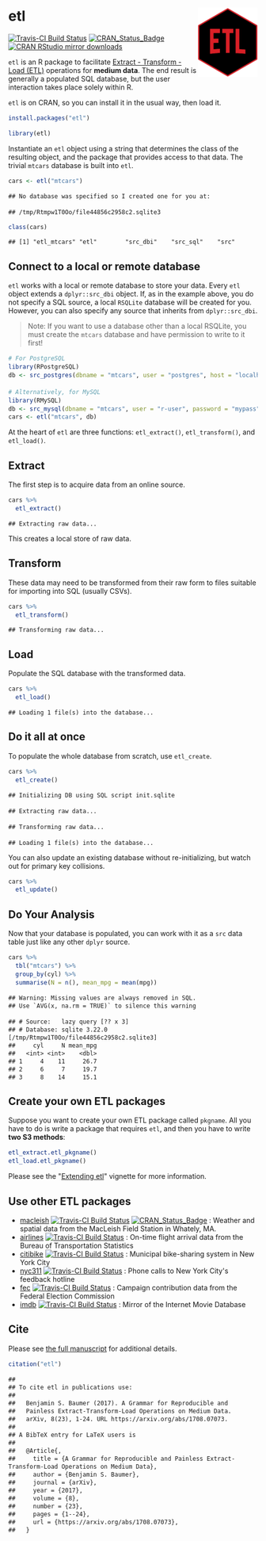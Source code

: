 
etl <img src="inst/png/etl_hex.png" align="right" height=140/>
==============================================================

[![Travis-CI Build Status](https://travis-ci.org/beanumber/etl.svg?branch=master)](https://travis-ci.org/beanumber/etl) [![CRAN\_Status\_Badge](http://www.r-pkg.org/badges/version/etl)](https://cran.r-project.org/package=etl) [![CRAN RStudio mirror downloads](http://cranlogs.r-pkg.org/badges/etl)](http://www.r-pkg.org/pkg/etl)

`etl` is an R package to facilitate [Extract - Transform - Load (ETL)](https://en.wikipedia.org/wiki/Extract,_transform,_load) operations for **medium data**. The end result is generally a populated SQL database, but the user interaction takes place solely within R.

`etl` is on CRAN, so you can install it in the usual way, then load it.

``` r
install.packages("etl")
```

``` r
library(etl)
```

Instantiate an `etl` object using a string that determines the class of the resulting object, and the package that provides access to that data. The trivial `mtcars` database is built into `etl`.

``` r
cars <- etl("mtcars")
```

    ## No database was specified so I created one for you at:

    ## /tmp/Rtmpw1T0Oo/file44856c2958c2.sqlite3

``` r
class(cars)
```

    ## [1] "etl_mtcars" "etl"        "src_dbi"    "src_sql"    "src"

Connect to a local or remote database
-------------------------------------

`etl` works with a local or remote database to store your data. Every `etl` object extends a `dplyr::src_dbi` object. If, as in the example above, you do not specify a SQL source, a local `RSQLite` database will be created for you. However, you can also specify any source that inherits from `dplyr::src_dbi`.

> Note: If you want to use a database other than a local RSQLite, you must create the `mtcars` database and have permission to write to it first!

``` r
# For PostgreSQL
library(RPostgreSQL)
db <- src_postgres(dbname = "mtcars", user = "postgres", host = "localhost")

# Alternatively, for MySQL
library(RMySQL)
db <- src_mysql(dbname = "mtcars", user = "r-user", password = "mypass", host = "localhost")
cars <- etl("mtcars", db)
```

At the heart of `etl` are three functions: `etl_extract()`, `etl_transform()`, and `etl_load()`.

Extract
-------

The first step is to acquire data from an online source.

``` r
cars %>%
  etl_extract()
```

    ## Extracting raw data...

This creates a local store of raw data.

Transform
---------

These data may need to be transformed from their raw form to files suitable for importing into SQL (usually CSVs).

``` r
cars %>%
  etl_transform()
```

    ## Transforming raw data...

Load
----

Populate the SQL database with the transformed data.

``` r
cars %>%
  etl_load()
```

    ## Loading 1 file(s) into the database...

Do it all at once
-----------------

To populate the whole database from scratch, use `etl_create`.

``` r
cars %>%
  etl_create()
```

    ## Initializing DB using SQL script init.sqlite

    ## Extracting raw data...

    ## Transforming raw data...

    ## Loading 1 file(s) into the database...

You can also update an existing database without re-initializing, but watch out for primary key collisions.

``` r
cars %>%
  etl_update()
```

Do Your Analysis
----------------

Now that your database is populated, you can work with it as a `src` data table just like any other `dplyr` source.

``` r
cars %>%
  tbl("mtcars") %>%
  group_by(cyl) %>%
  summarise(N = n(), mean_mpg = mean(mpg))
```

    ## Warning: Missing values are always removed in SQL.
    ## Use `AVG(x, na.rm = TRUE)` to silence this warning

    ## # Source:   lazy query [?? x 3]
    ## # Database: sqlite 3.22.0 [/tmp/Rtmpw1T0Oo/file44856c2958c2.sqlite3]
    ##     cyl     N mean_mpg
    ##   <int> <int>    <dbl>
    ## 1     4    11     26.7
    ## 2     6     7     19.7
    ## 3     8    14     15.1

Create your own ETL packages
----------------------------

Suppose you want to create your own ETL package called `pkgname`. All you have to do is write a package that requires `etl`, and then you have to write **two S3 methods**:

``` r
etl_extract.etl_pkgname()
etl_load.etl_pkgname()
```

Please see the "[Extending etl](https://github.com/beanumber/etl/blob/master/vignettes/extending_etl.Rmd)" vignette for more information.

Use other ETL packages
----------------------

-   [macleish](https://github.com/beanumber/etl) [![Travis-CI Build Status](https://travis-ci.org/beanumber/macleish.svg?branch=master)](https://travis-ci.org/beanumber/macleish) [![CRAN\_Status\_Badge](http://www.r-pkg.org/badges/version/macleish)](https://cran.r-project.org/package=macleish) : Weather and spatial data from the MacLeish Field Station in Whately, MA.
-   [airlines](https://github.com/beanumber/airlines) [![Travis-CI Build Status](https://travis-ci.org/beanumber/airlines.svg?branch=master)](https://travis-ci.org/beanumber/airlines) : On-time flight arrival data from the Bureau of Transportation Statistics
-   [citibike](https://github.com/beanumber/citibike) [![Travis-CI Build Status](https://travis-ci.org/beanumber/citibike.svg?branch=master)](https://travis-ci.org/beanumber/citibike) : Municipal bike-sharing system in New York City
-   [nyc311](https://github.com/beanumber/nyc311) [![Travis-CI Build Status](https://travis-ci.org/beanumber/nyc311.svg?branch=master)](https://travis-ci.org/beanumber/nyc311) : Phone calls to New York City's feedback hotline
-   [fec](https://github.com/beanumber/fec) [![Travis-CI Build Status](https://travis-ci.org/beanumber/fec.svg?branch=master)](https://travis-ci.org/beanumber/fec) : Campaign contribution data from the Federal Election Commission
-   [imdb](https://github.com/beanumber/imdb) [![Travis-CI Build Status](https://travis-ci.org/beanumber/imdb.svg?branch=master)](https://travis-ci.org/beanumber/imdb) : Mirror of the Internet Movie Database

Cite
----

Please see [the full manuscript](https://arxiv.org/abs/1708.07073) for additional details.

``` r
citation("etl")
```

    ## 
    ## To cite etl in publications use:
    ## 
    ##   Benjamin S. Baumer (2017). A Grammar for Reproducible and
    ##   Painless Extract-Transform-Load Operations on Medium Data.
    ##   arXiv, 8(23), 1-24. URL https://arxiv.org/abs/1708.07073.
    ## 
    ## A BibTeX entry for LaTeX users is
    ## 
    ##   @Article{,
    ##     title = {A Grammar for Reproducible and Painless Extract-Transform-Load Operations on Medium Data},
    ##     author = {Benjamin S. Baumer},
    ##     journal = {arXiv},
    ##     year = {2017},
    ##     volume = {8},
    ##     number = {23},
    ##     pages = {1--24},
    ##     url = {https://arxiv.org/abs/1708.07073},
    ##   }
